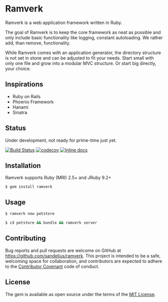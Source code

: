 # Ramverk

Ramverk is a web application framework written in Ruby.

The goal of Ramverk is to keep the core framework as neat as possible and only include basic
functionality like logging, constant autoloading. We rather add, than remove, functionality.

While Ramverk comes with an application generator, the directory structure is not set in stone and
can be adjusted to fit your needs. Start small with only one file and grow into a modular MVC structure.
Or start big directly, your choice.

## Inspirations

- Ruby on Rails
- Phoenix Framework
- Hanami
- Sinatra

## Status

Under development, not ready for prime-time just yet.

[![Build Status](https://travis-ci.org/sandelius/ramverk.svg?branch=master)](https://travis-ci.org/sandelius/ramverk)
[![codecov](https://codecov.io/gh/sandelius/ramverk/branch/master/graph/badge.svg)](https://codecov.io/gh/sandelius/ramverk)
[![Inline docs](http://inch-ci.org/github/sandelius/ramverk.svg?branch=master)](http://inch-ci.org/github/sandelius/ramverk)

## Installation

Ramverk supports Ruby (MRI) 2.5+ and JRuby 9.2+

```
$ gem install ramverk
```

## Usage

```bash
$ ramverk new petstore
```

```bash
$ cd petstore && bundle && ramverk server
```

## Contributing

Bug reports and pull requests are welcome on GitHub at https://github.com/sandelius/ramverk. This project is intended to be a safe, welcoming space for collaboration, and contributors are expected to adhere to the [Contributor Covenant](http://contributor-covenant.org) code of conduct.

## License

The gem is available as open source under the terms of the [MIT License](http://opensource.org/licenses/MIT).
